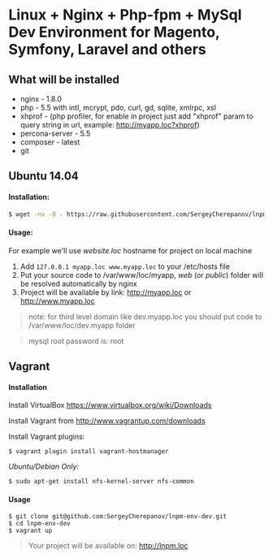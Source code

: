 Linux + Nginx + Php-fpm + MySql Dev Environment for Magento, Symfony, Laravel and others
===============================

## What will be installed

* nginx - 1.8.0
* php - 5.5 with intl, mcrypt, pdo, curl, gd, sqlite, xmlrpc, xsl
* xhprof - (php profiler, for enable in project just add "xhprof" param to query string in url, example: http://myapp.loc?xhprof)
* percona-server - 5.5
* composer - latest
* git

## Ubuntu 14.04

#### Installation:

```bash
$ wget -nv -O - https://raw.githubusercontent.com/SergeyCherepanov/lnpm-env-dev/master/install-1404.sh | sudo bash
```

#### Usage:

For example we'll use *website.loc* hostname for project on local machine

1. Add `127.0.0.1 myapp.loc www.myapp.loc` to your /etc/hosts file
2. Put your source code to /var/www/loc/myapp, *web* (or *public*) folder will be resolved automatically by nginx
3. Project will be available by link: http://myapp.loc or http://www.myapp.loc

> note: for third level domain like dev.myapp.loc you should put code to /var/www/loc/dev.myapp folder

> mysql root password is: root

## Vagrant

#### Installation

Install VirtualBox https://www.virtualbox.org/wiki/Downloads

Install Vagrant from http://www.vagrantup.com/downloads

Install Vagrant plugins:

    $ vagrant plugin install vagrant-hostmanager

*Ubuntu/Debian Only:*

    $ sudo apt-get install nfs-kernel-server nfs-common

#### Usage

    $ git clone git@github.com:SergeyCherepanov/lnpm-env-dev.git
    $ cd lnpm-env-dev
    $ vagrant up

> Your project will be available on: http://lnpm.loc

